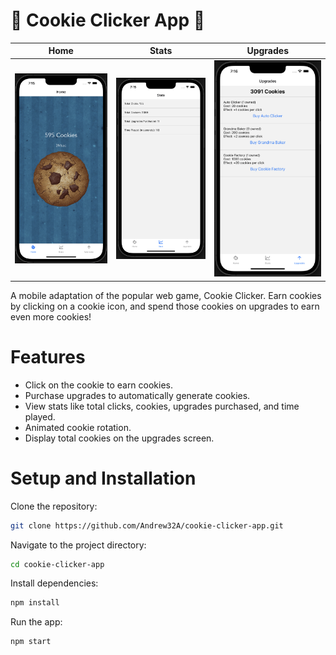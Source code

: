 # 🍪 Cookie Clicker App 🍪

| Home                                                                                                                        | Stats                                                                                                                       | Upgrades                                                                                                                    |
| --------------------------------------------------------------------------------------------------------------------------- | --------------------------------------------------------------------------------------------------------------------------- | --------------------------------------------------------------------------------------------------------------------------- |
| <img width="825" alt="Screenshot 1" src="https://github.com/Andrew32A/cookie-clicker-app/blob/main/images/screenshot1.png"> | <img width="825" alt="Screenshot 2" src="https://github.com/Andrew32A/cookie-clicker-app/blob/main/images/screenshot2.png"> | <img width="825" alt="Screenshot 3" src="https://github.com/Andrew32A/cookie-clicker-app/blob/main/images/screenshot3.png"> |

A mobile adaptation of the popular web game, Cookie Clicker. Earn cookies by clicking on a cookie icon, and spend those cookies on upgrades to earn even more cookies!

# Features

- Click on the cookie to earn cookies.
- Purchase upgrades to automatically generate cookies.
- View stats like total clicks, cookies, upgrades purchased, and time played.
- Animated cookie rotation.
- Display total cookies on the upgrades screen.

# Setup and Installation

Clone the repository:

```bash
git clone https://github.com/Andrew32A/cookie-clicker-app.git
```

Navigate to the project directory:

```bash
cd cookie-clicker-app
```

Install dependencies:

```bash
npm install
```

Run the app:

```bash
npm start
```
